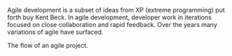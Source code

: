 Agile development is a subset of ideas from XP (extreme programming) put forth buy Kent Beck. In agile development, developer work in iterations focused on close collaboration and rapid feedback. Over the years many variations of agile have surfaced.

The flow of an agile project.
